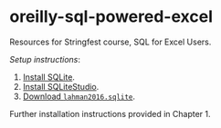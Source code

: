 # oreilly-sql-powered-excel
Resources for Stringfest course, SQL for Excel Users.

*Setup instructions*:

1. [Install SQLite](https://www.sqlitetutorial.net/sqlite-tutorial/download-install-sqlite/).
2. [Install SQLiteStudio](https://www.sqlitetutorial.net/sqlite-tutorial/download-install-sqlite/).
3. [Download `lahman2016.sqlite`](https://github.com/jknecht/baseball-archive-sqlite/blob/master/lahman2016.sqlite).

Further installation instructions provided in Chapter 1. 